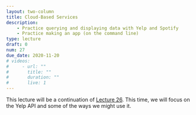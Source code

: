 ```yaml
---
layout: two-column
title: Cloud-Based Services
description:
    - Practice querying and displaying data with Yelp and Spotify
    - Practice making an app (on the command line)
type: lecture
draft: 0
num: 27
due_date: 2020-11-20
# videos:
#     - url: ""
#       title: ""
#       duration: ""
#       live: 1
---
```

This lecture will be a continuation of [Lecture 26](week10-lecture02). This time, we will focus on the Yelp API and some of the ways we might use it.